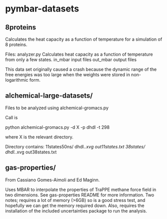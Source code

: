 pymbar-datasets
===============

8proteins
---------------

Calculates the heat capacity as a function of temperature for a
simulation of 8 proteins.

Files:
analyzer.py     Calculates heat capacity as a function 
		of temperature from only a few states.
in_mbar		input files
out_mbar        output files

This data set originally caused a crash because the dynamic range of
the free energies was too large when the weights were stored in
non-logarithmic form.

alchemical-large-datasets/
---------------

Files to be analyzed using alchemical-gromacs.py

Call is 

python alchemical-gromacs.py -d X -p dhdl -t 298

where X is the relevant directory.

Directory contains:
11states50ns/
    dhdl.*.xvg
    out11states.txt
38states/
    dhdl.*.xvg
    out38states.txt

gas-properties/
---------------
From Cassiano Gomes-Aimoli and Ed Maginn.

Uses MBAR to interpolate the properties of TraPPE methane force field
in two dimensions. See gas-properties README for more information.
Two notes; requires a lot of memory (>6GB) so is a good stress test,
and hopefully we can get the memory required down. Also, requires the
installation of the included uncertainties package to run the
analysis.

